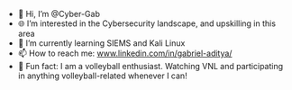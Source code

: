 - 👋 Hi, I’m @Cyber-Gab
- 🌐 I’m interested in the Cybersecurity landscape, and upskilling in this area
- 🌱 I’m currently learning SIEMS and Kali Linux
- 📫 How to reach me: www.linkedin.com/in/gabriel-aditya/
- 🏐 Fun fact: I am a volleyball enthusiast. Watching VNL and participating in anything volleyball-related whenever I can!
<!---
Cyber-Gab/Cyber-Gab is a ✨ special ✨ repository because its `README.md` (this file) appears on your GitHub profile.
You can click the Preview link to take a look at your changes.
--->
